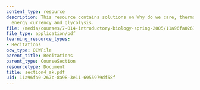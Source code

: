 ```yaml
---
content_type: resource
description: This resource contains solutions on Why do we care, thermodynamics, kinetics,
  energy currency and glycolysis.
file: /media/courses/7-014-introductory-biology-spring-2005/11a96fa0267c8a983e116955979df58f_section4_ak.pdf
file_type: application/pdf
learning_resource_types:
- Recitations
ocw_type: OCWFile
parent_title: Recitations
parent_type: CourseSection
resourcetype: Document
title: section4_ak.pdf
uid: 11a96fa0-267c-8a98-3e11-6955979df58f
---
```

